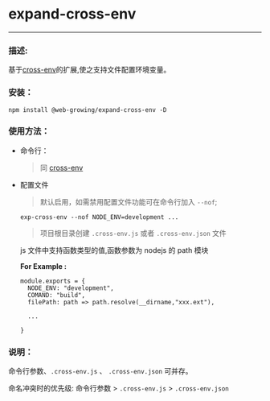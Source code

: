 # expand-cross-env

---

### 描述:

基于[cross-env](https://github.com/kentcdodds/cross-env#readme)的扩展,使之支持文件配置环境变量。

### 安装：

```
npm install @web-growing/expand-cross-env -D
```

### 使用方法：

- 命令行：

  > 同 [cross-env](https://github.com/kentcdodds/cross-env#readme)

- 配置文件

  > 默认启用，如需禁用配置文件功能可在命令行加入 `--nof`;

  ```shell
  exp-cross-env --nof NODE_ENV=development ...
  ```

  > 项目根目录创建 `.cross-env.js` 或者 `.cross-env.json` 文件

  js 文件中支持函数类型的值,函数参数为 nodejs 的 path 模块

  **For Example :**

  ```
  module.exports = {
    NODE_ENV: "development",
    COMAND: "build",
    filePath: path => path.resolve(__dirname,"xxx.ext"),

    ...

  }
  ```

### 说明：

命令行参数、`.cross-env.js` 、 `.cross-env.json` 可并存。

命名冲突时的优先级: 命令行参数 > `.cross-env.js` > `.cross-env.json`

